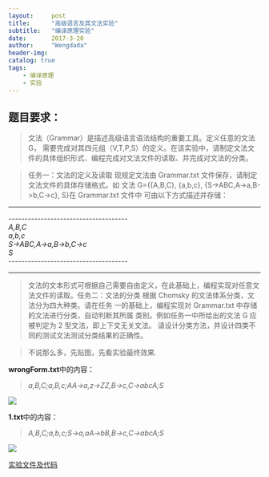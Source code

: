 ```yaml
---
layout:     post
title:      "高级语言及其文法实验"
subtitle:   "编译原理实验"
date:       2017-3-20 
author:     "Wengdada"
header-img: 
catalog: true
tags:
    - 编译原理
    - 实验
---
```



## 题目要求：

>文法（Grammar）是描述高级语言语法结构的重要工具。定义任意的文法 G， 需要完成对其四元组（V,T,P,S）的定义。在该实验中，请制定文法文件的具体组织形式、编程完成对文法文件的读取、并完成对文法的分类。


>任务一：文法的定义及读取
现规定文法由 Grammar.txt 文件保存，请制定文法文件的具体存储格式。如
文法 G={\{A,B,C}, {a,b,c}, {S->ABC,A->a,B->b,C->c}, S}在 Grammar.txt 文件中 可由以下方式描述并存储：

---

\------------------------------------- <br/>
*A,B,C* <br/>
*a,b,c* <br/>
*S->ABC,A->a,B->b,C->c* <br/>
*S* <br/>
\------------------------------------- <br/>

---


> 文法的文本形式可根据自己需要自由定义，在此基础上，编程实现对任意文 法文件的读取。任务二：文法的分类
根据 Chomsky 的文法体系分类，文法分为四大种类。请在任务
一的基础上，编程实现对 Grammar.txt 中存储的文法进行分类，自动判断其所属 类别。例如任务一中所给出的文法 G 应被判定为 2 型文法，即上下文无关文法。 请设计分类方法，并设计四类不同的测试文法测试分类结果的正确性。

> 不说那么多，先贴图，先看实验最终效果.
> 

**wrongForm.txt**中的内容：
>*a,B,C;a,B,c;AA->a,z->ZZ,B->c,C->abcA;S*

![](http://wengdada.tech/img/compiler_principles_and_techniques_homework1_1.png)

**1.txt**中的内容：
>*A,B,C;a,b,c;S->a,aA->bB,B->c,C->abcA;S*

![](http://wengdada.tech/img/compiler_principles_and_techniques_homework1_2.png)

[实验文件及代码](https://github.com/GitHub-Weng/GitHub-Weng.github.io/blob/master/file/Experiment1_Advanced_Language_and_Grammar.pdf)


